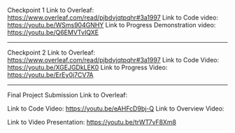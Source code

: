 Checkpoint 1 
Link to Overleaf:
https://www.overleaf.com/read/pjbdvjqtpqhr#3a1997
Link to Code video:
https://youtu.be/WSms904GNHY
Link to Progress Demonstration video:
https://youtu.be/Q6EMVTvIQXE


------------------------------------
Checkpoint 2
Link to Overleaf:
https://www.overleaf.com/read/pjbdvjqtpqhr#3a1997
Link to Code Video:
https://youtu.be/XGEJGDkLEK0
Link to Progress Video:
https://youtu.be/ErEy0j7CV7A


------------------------------------
Final Project Submission
Link to Overleaf:

Link to Code Video:
https://youtu.be/eAHFcD9bj-Q
Link to Overview Video:

Link to Video Presentation:
https://youtu.be/trWT7vF8Xm8
